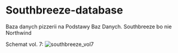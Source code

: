# Southbreeze-database
Baza danych pizzerii na Podstawy Baz Danych. Southbreeze bo nie Northwind

Schemat vol. 7:
![southbreeze_vol7](https://user-images.githubusercontent.com/36282889/148217055-979250d2-ea21-49d6-9ddb-167deacc100a.png)
